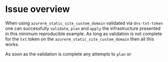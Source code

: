 # Issue overview
When using `azurerm_static_site_custom_domain` validated via `dns-txt-token`
one can successfully `validate`, `plan` and `apply` the infrastructure
presented in this minimum reproducible example.
As long as validation is not complete for the `txt` token on the `azurerm_static_site_custom_domain`
then all this works.

As soon as the validation is complete any attempts to `plan` or 